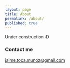 ```yaml
---
layout: page
title: About
permalink: /about/
published: true
---
```



Under construction :D

### Contact me

[jaime.toca.munoz@gmail.com](mailto:jaime.toca.munoz@gmail.com)
